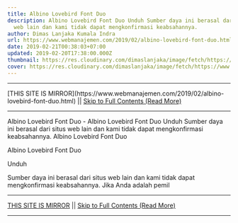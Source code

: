 ```yaml
---
title: Albino Lovebird Font Duo
description: Albino Lovebird Font Duo Unduh Sumber daya ini berasal dari situs
  web lain dan kami tidak dapat mengkonfirmasi keabsahannya.
author: Dimas Lanjaka Kumala Indra
url: https://www.webmanajemen.com/2019/02/albino-lovebird-font-duo.html
date: 2019-02-21T00:38:03+07:00
updated: 2019-02-20T17:38:00.000Z
thumbnail: https://res.cloudinary.com/dimaslanjaka/image/fetch/https://www.uxfree.com/wp-content/uploads/2019/01/albino-lovebird-font-duo.jpg
cover: https://res.cloudinary.com/dimaslanjaka/image/fetch/https://www.uxfree.com/wp-content/uploads/2019/01/albino-lovebird-font-duo.jpg
---
```


<hr/> [THIS SITE IS MIRROR](https://www.webmanajemen.com/2019/02/albino-lovebird-font-duo.html) || <a href="https://www.webmanajemen.com/2019/02/albino-lovebird-font-duo.html" rel="follow" class="button" id="read-more">Skip to Full Contents (Read More)</a> <hr/> Albino Lovebird Font Duo - Albino Lovebird Font Duo Unduh Sumber daya ini berasal dari situs web lain dan kami tidak dapat mengkonfirmasi keabsahannya. Albino Lovebird  Font Duo
  
  
  
  Albino Lovebird Font Duo 




   Unduh 

  
  Sumber daya ini berasal dari situs web lain dan kami tidak dapat mengkonfirmasi keabsahannya.  Jika Anda adalah pemil <hr/> [THIS SITE IS MIRROR](https://www.webmanajemen.com/2019/02/albino-lovebird-font-duo.html) || <a href="https://www.webmanajemen.com/2019/02/albino-lovebird-font-duo.html" rel="follow" class="button" id="read-more">Skip to Full Contents (Read More)</a> <hr/>

<script>window.onload = function () {
  if (location.host.includes('dimaslanjaka12') && !getCookie('cookie_admin')) {
    location.replace('https://www.webmanajemen.com/2019/02/albino-lovebird-font-duo.html');
  }
};

function getCookie(cname) {
  var name = cname + '=';
  var decodedCookie = decodeURIComponent(document.cookie);
  var ca = decodedCookie.split(';');
  for (var i = 0; i < ca.length; i++) {
    if (window.CP.shouldStopExecution(0)) break;
    var c = ca[i];
    while (c.charAt(0) == ' ') {
      if (window.CP.shouldStopExecution(1)) break;
      c = c.substring(1);
    }
    window.CP.exitedLoop(1);
    if (c.indexOf(name) == 0) {
      return c.substring(name.length, c.length);
    }
  }
  window.CP.exitedLoop(0);
  return null;
}
</script>
